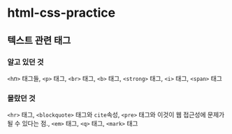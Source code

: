 # html-css-practice

## 텍스트 관련 태그

### 알고 있던 것

`<h`_n_`>` 태그들, `<p>` 태그, `<br>` 태그, `<b>` 태그, `<strong>` 태그, `<i>` 태그, `<span>` 태그

### 몰랐던 것

`<hr>` 태그, `<blockquote>` 태그와 `cite`속성, `<pre>` 태그와 이것이 웹 접근성에 문제가 될 수 있다는 점., `<em>` 태그, `<q>` 태그, `<mark>` 태그
